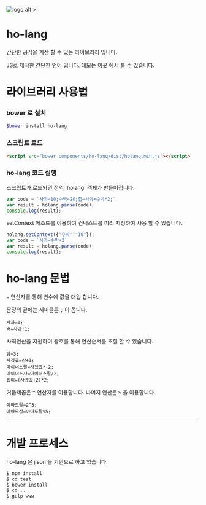 ![logo alt >](https://ho4040.github.io/ho-lang/res/logo.png)

# ho-lang



간단한 공식을 계산 할 수 있는 라이브러리 입니다.

JS로 제작한 간단한 언어 입니다. 데모는 [이곳](https://ho4040.github.io/ho-lang/) 에서 볼 수 있습니다.

# 라이브러리 사용법

### bower 로 설치

```bash
$bower install ho-lang
```

### 스크립트 로드 

```html
<script src="bower_components/ho-lang/dist/holang.min.js"></script>
```

### ho-lang 코드 실행

스크립트가 로드되면 전역 'holang' 객체가 만들어집니다.

```javascript
var code = `사과=10;수박=20;합=사과+수박*2;`
var result = holang.parse(code);
console.log(result);
```

setContext 메소드를 이용하여 컨텍스트를 미리 지정하여 사용 할 수 있습니다.

```javascript
holang.setContext({"수박":"10"});
var code = `사과=수박+2`
var result = holang.parse(code);
console.log(result);
```


# ho-lang 문법

`=` 연산자를 통해 변수에 값을 대입 합니다. 

문장의 끝에는 세미콜론 `;` 이 옵니다.

```
사과=1;
배=사과+1;
```

사칙연산을 지원하며 괄호를 통해 연산순서를 조절 할 수 있습니다.

```
삼=3;
사겠죠=삼+1;
마이너스팔=사겠죠*-2;
마이너스사=마이너스팔/2;
십이=(사겠죠+2)*2;
```

거듭제곱은 `^` 연산자를 이용합니다. 나머지 연산은 `%` 을 이용합니다.

```
아마도팔=2^3;
아마도삼=아마도팔%5;
```

---

# 개발 프로세스

ho-lang 은 jison 을 기반으로 하고 있습니다. 

```bash
$ npm install
$ cd test
$ bower install
$ cd ..
$ gulp www
```

